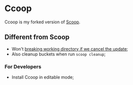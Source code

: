 # Ccoop

Ccoop is my forked version of [Scoop](https://github.com/lukesampson/scoop).

## Different from Scoop

- Won't [breaking working directory if we cancel the update](https://github.com/lukesampson/scoop/issues/4358);
- Also cleanup buckets when run `scoop cleanup`;

### For Developers

- Install Ccoop in editable mode;

